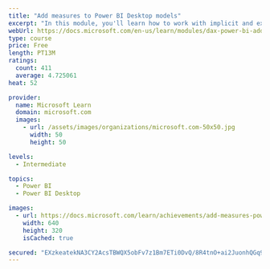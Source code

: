 ```yaml
---
title: "Add measures to Power BI Desktop models"
excerpt: "In this module, you'll learn how to work with implicit and explicit measures. You'll start by creating simple measures, which summarize a single column or table. Then, you'll create more detailed measures based on other measures in the model. Additionally, you'll learn about the similarities of, and differences between, a calculated column and a measure."
webUrl: https://docs.microsoft.com/en-us/learn/modules/dax-power-bi-add-measures/
type: course
price: Free
length: PT13M
ratings:
  count: 411
  average: 4.725061
heat: 52

provider:
  name: Microsoft Learn
  domain: microsoft.com
  images:
    - url: /assets/images/organizations/microsoft.com-50x50.jpg
      width: 50
      height: 50

levels:
  - Intermediate

topics:
  - Power BI
  - Power BI Desktop

images:
  - url: https://docs.microsoft.com/learn/achievements/add-measures-power-bi-desktop-social.png
    width: 640
    height: 320
    isCached: true

secured: "EXzkeatekNA3CY2AcsTBWQX5obFv7z1Bm7ETi0DvQ/8R4tnO+ai2JuonhQGq9cvFnOSeMgZnGVVY0OMHLrBjqZEogeaYloQAmBuDosTO7x5GSXC1hEs7wYdIQpR8x0KQAgONSK155OaYzLKUopqAokXI9V5gzqrktTCOnfsgFCo1SoTvW6YDXzQsyUaTF2Rrk8TTn8RYDWaZ3BPgbLxA7FtNn9YJRdiINV00CSgtHFSwHORUPdwZonhZtfQ6g+iK4TKiEu7/h9Ik+9x5N9LKABakAVzS+w9DmZb1QmKs4qTKBd4gjFViJJqxMYqjteVmlJ4Ly47V5dQE6jC+zckWUvLhzVHQiCTlxlHiKAjlc6ZzhUTEDjWw/d2X73MWamRxTXPQmFfiRb5plfAsKkjF6lABy9eEja/IvNQyH8glSP8=;QxveRA3EJzXewqgiqZy1uQ=="
---
```


